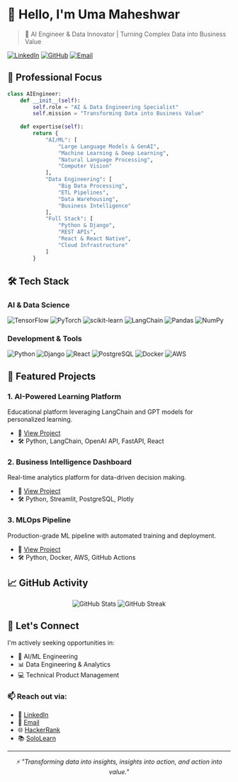 # 👋 Hello, I'm Uma Maheshwar

> 🚀 AI Engineer & Data Innovator | Turning Complex Data into Business Value

[![LinkedIn](https://img.shields.io/badge/LinkedIn-Connect-0077B5?style=for-the-badge&logo=linkedin)](https://www.linkedin.com/in/mahesh672893023/)
[![GitHub](https://img.shields.io/badge/GitHub-Follow-100000?style=for-the-badge&logo=github)](https://github.com/umamaheshwar-g/)
[![Email](https://img.shields.io/badge/Email-Hire_Me-D14836?style=for-the-badge&logo=gmail&logoColor=white)](mailto:mahesh.insti@gmail.com)

## 🎯 Professional Focus

```python
class AIEngineer:
    def __init__(self):
        self.role = "AI & Data Engineering Specialist"
        self.mission = "Transforming Data into Business Value"
        
    def expertise(self):
        return {
            "AI/ML": [
                "Large Language Models & GenAI",
                "Machine Learning & Deep Learning",
                "Natural Language Processing",
                "Computer Vision"
            ],
            "Data Engineering": [
                "Big Data Processing",
                "ETL Pipelines",
                "Data Warehousing",
                "Business Intelligence"
            ],
            "Full Stack": [
                "Python & Django",
                "REST APIs",
                "React & React Native",
                "Cloud Infrastructure"
            ]
        }
```

## 🛠️ Tech Stack

### AI & Data Science
![TensorFlow](https://img.shields.io/badge/TensorFlow-FF6F00?style=flat-square&logo=tensorflow&logoColor=white)
![PyTorch](https://img.shields.io/badge/PyTorch-EE4C2C?style=flat-square&logo=pytorch&logoColor=white)
![scikit-learn](https://img.shields.io/badge/scikit--learn-F7931E?style=flat-square&logo=scikit-learn&logoColor=white)
![LangChain](https://img.shields.io/badge/🦜_LangChain-AI-blue?style=flat-square)
![Pandas](https://img.shields.io/badge/Pandas-150458?style=flat-square&logo=pandas&logoColor=white)
![NumPy](https://img.shields.io/badge/NumPy-013243?style=flat-square&logo=numpy&logoColor=white)

### Development & Tools
![Python](https://img.shields.io/badge/Python-3776AB?style=flat-square&logo=python&logoColor=white)
![Django](https://img.shields.io/badge/Django-092E20?style=flat-square&logo=django&logoColor=white)
![React](https://img.shields.io/badge/React-20232A?style=flat-square&logo=react&logoColor=61DAFB)
![PostgreSQL](https://img.shields.io/badge/PostgreSQL-316192?style=flat-square&logo=postgresql&logoColor=white)
![Docker](https://img.shields.io/badge/Docker-2496ED?style=flat-square&logo=docker&logoColor=white)
![AWS](https://img.shields.io/badge/AWS-232F3E?style=flat-square&logo=amazon-aws&logoColor=white)

## 🚀 Featured Projects

### 1. AI-Powered Learning Platform
Educational platform leveraging LangChain and GPT models for personalized learning.
- 🔗 [View Project](https://github.com/umamaheshwar-g/learning-platform)
- 🛠️ Python, LangChain, OpenAI API, FastAPI, React

### 2. Business Intelligence Dashboard
Real-time analytics platform for data-driven decision making.
- 🔗 [View Project](https://github.com/umamaheshwar-g/bi-dashboard)
- 🛠️ Python, Streamlit, PostgreSQL, Plotly

### 3. MLOps Pipeline
Production-grade ML pipeline with automated training and deployment.
- 🔗 [View Project](https://github.com/umamaheshwar-g/mlops-pipeline)
- 🛠️ Python, Docker, AWS, GitHub Actions

## 📈 GitHub Activity

<p align="center">
  <img src="https://github-readme-stats.vercel.app/api?username=umamaheshwar-g&show_icons=true&theme=tokyonight" alt="GitHub Stats" />
  <img src="https://github-readme-streak-stats.herokuapp.com/?user=umamaheshwar-g&theme=tokyonight" alt="GitHub Streak" />
</p>

## 🤝 Let's Connect

I'm actively seeking opportunities in:
- 🤖 AI/ML Engineering
- 📊 Data Engineering & Analytics
- 💻 Technical Product Management

### 📫 Reach out via:
- 💼 [LinkedIn](https://www.linkedin.com/in/mahesh1920/)
- 📧 [Email](mailto:mahesh.insti@gmail.com)
- 🌐 [HackerRank](https://www.hackerrank.com/ug205)
- 📚 [SoloLearn](https://www.sololearn.com/profile/1130470)

---

<p align="center">
  <i>⚡ "Transforming data into insights, insights into action, and action into value."</i>
</p>
